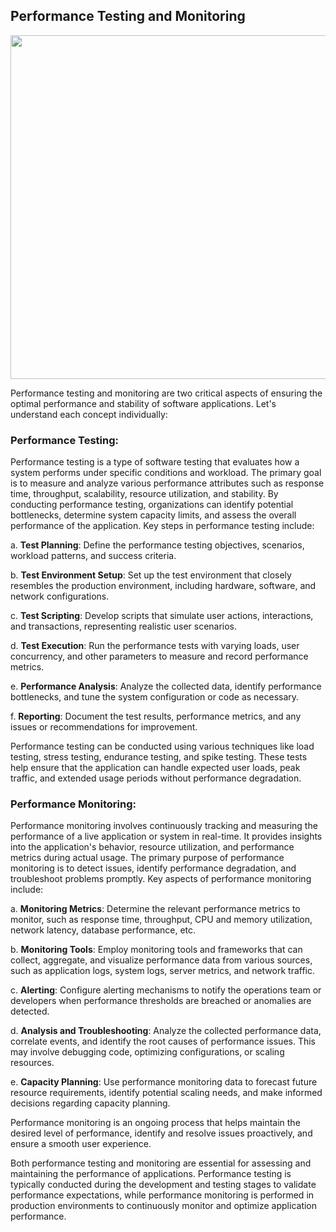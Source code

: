 ## Performance Testing and Monitoring

<img src="https://darey-io-nonprod-pbl-projects.s3.eu-west-2.amazonaws.com/practices/performance-monitoring.png" width="936px" height="550px">

Performance testing and monitoring are two critical aspects of ensuring the optimal performance and stability of software applications. Let's understand each concept individually:

### Performance Testing:
Performance testing is a type of software testing that evaluates how a system performs under specific conditions and workload. The primary goal is to measure and analyze various performance attributes such as response time, throughput, scalability, resource utilization, and stability. By conducting performance testing, organizations can identify potential bottlenecks, determine system capacity limits, and assess the overall performance of the application.
Key steps in performance testing include:

a. **Test Planning**: Define the performance testing objectives, scenarios, workload patterns, and success criteria.

b. **Test Environment Setup**: Set up the test environment that closely resembles the production environment, including hardware, software, and network configurations.

c. **Test Scripting**: Develop scripts that simulate user actions, interactions, and transactions, representing realistic user scenarios.

d. **Test Execution**: Run the performance tests with varying loads, user concurrency, and other parameters to measure and record performance metrics.

e. **Performance Analysis**: Analyze the collected data, identify performance bottlenecks, and tune the system configuration or code as necessary.

f. **Reporting**: Document the test results, performance metrics, and any issues or recommendations for improvement.

Performance testing can be conducted using various techniques like load testing, stress testing, endurance testing, and spike testing. These tests help ensure that the application can handle expected user loads, peak traffic, and extended usage periods without performance degradation.

### Performance Monitoring:
Performance monitoring involves continuously tracking and measuring the performance of a live application or system in real-time. It provides insights into the application's behavior, resource utilization, and performance metrics during actual usage. The primary purpose of performance monitoring is to detect issues, identify performance degradation, and troubleshoot problems promptly.
Key aspects of performance monitoring include:

a. **Monitoring Metrics**: Determine the relevant performance metrics to monitor, such as response time, throughput, CPU and memory utilization, network latency, database performance, etc.

b. **Monitoring Tools**: Employ monitoring tools and frameworks that can collect, aggregate, and visualize performance data from various sources, such as application logs, system logs, server metrics, and network traffic.

c. **Alerting**: Configure alerting mechanisms to notify the operations team or developers when performance thresholds are breached or anomalies are detected.

d. **Analysis and Troubleshooting**: Analyze the collected performance data, correlate events, and identify the root causes of performance issues. This may involve debugging code, optimizing configurations, or scaling resources.

e. **Capacity Planning**: Use performance monitoring data to forecast future resource requirements, identify potential scaling needs, and make informed decisions regarding capacity planning.

Performance monitoring is an ongoing process that helps maintain the desired level of performance, identify and resolve issues proactively, and ensure a smooth user experience.

Both performance testing and monitoring are essential for assessing and maintaining the performance of applications. Performance testing is typically conducted during the development and testing stages to validate performance expectations, while performance monitoring is performed in production environments to continuously monitor and optimize application performance.





